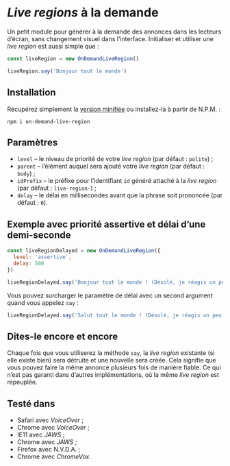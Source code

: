 # <i lang="en">Live regions</i> à la demande

Un petit module pour générer à la demande des annonces dans les lecteurs d’écran, sans changement visuel dans l’interface. Initialiser et utiliser une <i lang="en">live region</i> est aussi simple que :

```js
const liveRegion = new OnDemandLiveRegion()

liveRegion.say('Bonjour tout le monde')
```

## Installation

Récupérez simplement la [version minifiée](on-demand-live-region.min.js) ou installez-la à partir de <abbr>N.P.M.</abbr> :

```
npm i on-demand-live-region
```

## Paramètres

* `level` – le niveau de priorité de votre <i lang="en">live region</i> (par défaut : `polite`) ;
* `parent` – l’élément auquel sera ajouté votre <i lang="en">live region</i> (par défaut : `body`) ;
* `idPrefix` – le préfixe pour l’identifiant `id` généré attaché à la <i lang="en">live region</i> (par défaut : `live-region-`) ;
* `delay` – le délai en millisecondes avant que la phrase soit prononcée (par défaut : `0`).

## Exemple avec priorité assertive et délai d’une demi-seconde

```js
const liveRegionDelayed = new OnDemandLiveRegion({
  level: 'assertive',
  delay: 500
})

liveRegionDelayed.say('Bonjour tout le monde ! (Désolé, je réagis un peu tard.)')
```

Vous pouvez surcharger le paramètre de délai avec un second argument quand vous appelez `say` :

```js
liveRegionDelayed.say('Salut tout le monde ! (Désolé, je réagis un peu tard.)', 1000)
```

## Dites-le encore et encore

Chaque fois que vous utiliserez la méthode `say`, la <i lang="en">live region</i> existante (si elle existe bien) sera détruite et une nouvelle sera créée. Cela signifie que vous pouvez faire la même annonce plusieurs fois de manière fiable. Ce qui n’est pas garanti dans d’autres implémentations, où la même <i lang="en">live region</i> est repeuplée.

## Testé dans

* Safari avec <i lang="en">VoiceOver</i> ;
* Chrome avec <i lang="en">VoiceOver</i> ;
* IE11 avec <i lang="en">JAWS</i> ;
* Chrome avec <i lang="en">JAWS</i> ;
* Firefox avec <abbr>N.V.D.A.</abbr> ;
* Chrome avec <i lang="en">ChromeVox</i>.
